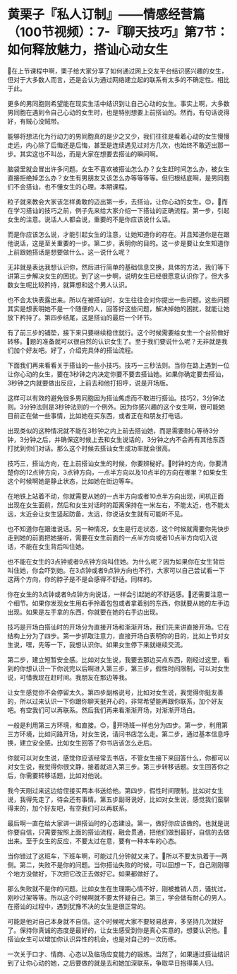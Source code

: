 # 黄栗子『私人订制』——情感经营篇（100节视频）：7-『聊天技巧』第7节：如何释放魅力，搭讪心动女生

🎼在上节课程中啊，栗子给大家分享了如何通过网上交友平台结识感兴趣的女生，但对于大多数人而言，还是会认为通过网络建立起的联系有太多的不确定性。相比于此。

更多的男同胞则希望能在现实生活中结识到让自己心动的女生。事实上啊，大多数男同胞在遇到令自己心动的女生时，也是特别想要上前搭讪的。然而，有句话说得好，有贼心没贼带。

能够将想法化为行动力的男同胞真的是少之又少，我们往往是看着心动的女生慢慢走远，内心除了后悔还是后悔，甚至是连续遇见过对方几次，也始终不敢迈出那一步。其实这也不叫怂，而是大家在想要去搭讪的瞬间啊。

脑袋里就会冒出许多问题。女生不喜欢被搭讪怎么办？女生赶时间怎么办，被女生直接拒绝掉怎么办？女生有男朋友又该怎么办等等等等。但归根结底啊，是男同胞们不会搭讪，也不懂女生的心理。本期课程。

粒子就来教会大家该怎样勇敢的迈出第一步，去搭讪，让你心动的女生。😊，🎼而在学习搭讪的技巧之前，例子先来给大家介绍一下搭讪的正确流程。第一步，引起女生的注意。说话人人都会说，重要的不是你应该说什么话。

而是你应该怎么说，才能引起女生的注意，让她知道你的存在。并且知道你是在跟他说话，这是至关重要的一步。第二步，表明你的目的。这一步是要让女生知道你上前跟她搭话是想要做什么。这一说什么呢？

无非就是表达我想认识你，然后进行简单的基础信息交换，具体的方法，我们等下讲第三步解决女生的困扰。到了这一步啊，说明女生已经很愿意认识你了。但大多数女生呢比较矜持，就算想和这个男人认识。

也不会太快表露出来。所以在被搭讪时，女生往往会对你提出一些问题。这些问题其实是想表明她不是一个随便的人，回答好这些问题，解决掉她的困扰，就能让她放下矜持了。第四步结尾，这是搭讪的最后一个环节。

有了前三步的铺垫，接下来只要继续稳住就行。这个时候需要给女生一个台阶做好转移。🎼题的准备就可以很自然的认识女生了。至于我们要说什么呢？无非就是我们加个好友吧。好了，介绍完具体的搭讪流程。

下面我们再来看看关于搭讪的一些小技巧。技巧一三秒法则。当你在路上遇到一位让你心动的女生，要在3秒钟之内决定你要不要去搭讪她。如果你确定要去搭讪，3秒钟之内就要做出反应，上前去和他打招呼，说是开场版。

这样可以有效的避免很多男同胞因为搭讪焦虑而不敢进行搭讪。技巧2，3分钟法则。3分钟法则是3秒钟法则的一个例外。因为你感兴趣的这个女生啊，很可能她目前正在做一些事情，比如她在买东西，或者正在和朋友打电话。

出现类似的这种情况就不能在3秒钟之内上前去搭讪她，而是需要耐心等待3分钟，3分钟之后，并确保这时候上去和女生说话的，3分钟之内不会再有其他东西打扰到你们对话。那么这个时候去搭讪女生成功率就会很高。

技巧三，搭讪方向，在上前搭讪女生的时候，你要辨秘好。🎼时钟的方向，你要清楚你的12点钟方向，3点钟方向，一点半方向以及10点半的方向在哪里？如果女生这个时候啊她是静止状态，比如她在街边等车。

在地铁上站着不动，你就需要从她的一点半方向或者10点半方向出现，间机正面出现在女生面前，然后和女生对话时的距离保持在一米左右，不能太近，也不能太远，太近会让女生竖起防备，太远，你说话女生就有可能听不见。

也不知道你在跟谁说话。另一种情况，女生是行走状态，这个时候就需要你先快步走到她的前面把她接听，需要在女生前面的一点半方向或者10点半方向切入说话，不能在女生背后叫住她。

也不能在女生的3点钟或者9点钟方向叫住她。为什么呢？因为如果你在女生背后叫住她，你会吓到她。在3点钟或者9点钟方向也不行，大家可以自己尝试看一下这两个方向，你的脖子是不是会感得不舒适。同样的。

你在女生的3点钟或者9点钟方向说话，一样会引起她的不舒适感。🎼还需要注意一个细节。如果你发现女生用右手拎着包包或者拿着别的东西，你就要从她的左手边出现。如果是左手拿的东西，你就要在她的右手边出现。

技巧是开场白搭讪时的开场分为直接开场和渐渐开场，我们先来讲直接开场。它在结构上分为了四步。第一步抓取注意力，直接开场白表明你的目的，比如上节对女生说，嘿，先等一下，我想认识你。如果女生停下来就继续交流。

第二步，建立短暂安全感。比如对女生说，我要去那边买点东西，刚经过这里，看到的你想认识一下你说完以后啊进入第三步，第三步，假性时间限制，可以对女生说，可惜我现在赶时间。我朋友在那边等我。

让女生感觉你不会停留太久。第四步副格说号，比如对女生说，我觉得你挺友善的，所以过来认识一下你跟你聊天挺开心的，非常希望能再跟你联系，加个好友吧。有空我们可以再联系。然后我们再来看渐渐开场，对渐渐开场白。

一般是利用第三方环境，和直接。😊，🎼开场班一样也分为四步。第一步，利用第三方环境，比如问路开场，对女生说，请问书店怎么走。第二步，通过基本信息呼换，建立安全感。比如女生回答了你书店该怎么走后。

你就可以对女生说，感觉你应该经常去书店。不管女生接下来回答什么，你都可以对女生说，我觉得你很文静，接着就进入第三步。第三步转移话题。女生回答你之后，你需要转移话题，比如对他说。

我今天刚过来这边给侄接买两本书送给他。第四步，假性时间限制。比如对女生说，我得先走了，待会还有事情。第五步副哥说好，比如对女生说，感觉我们蛮聊得来的，加个好友吧，有空我们可以再联系。

最后啊一直在给大家讲一讲搭讪时的心态建设。第一，做好你应该做的。也就是说你要自信，只需要按照上面的搭讪流程，融会贯通，把他们做到最好，自信的去做出来。至于女生的反应，不要太过在意，要有一种本车的心态。

当你错过了这班车，下班车啊，可能过几分钟就又来了。🎼所以不要太执着于一两侧。第二，失败不是你的问题。当你搭讪失败的时候，可以回想一下，自己刚刚哪个地方没做好，下次把它改正去做好它。如果都做好了。

那么失败就不是你的问题。比如女生在生理期心情不好，刚被推销人员，骚扰过，刚吵过架等等。所以这个时候啊就不要太怀疑自己。第三，学会做有耐心的男人。在搭讪的过程中，遇到犹豫不决的女生是很正常的。

可能是他对自己本身就不自信。这个时候呢大家不要轻易放弃，多坚持几次就好了。保持你真诚的态度是最好的，让女生感受到你是真心实意的，想要认识他。🎼搭讪女生可以增加你认识异性的机会，也是对自己的一次历练。

一次关于口才、情商、心态以及临场应变能力的锻炼。当然了，如果通过搭讪结识到了让你心动的她，之后要做的就是去和她加深联系，争取早日抱得美人归。

